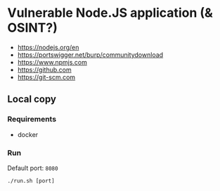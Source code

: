 # Vulnerable Node.JS application (& OSINT?)

- https://nodejs.org/en
- https://portswigger.net/burp/communitydownload
- https://www.npmjs.com
- https://github.com
- https://git-scm.com

## Local copy

### Requirements
- docker

### Run
Default port: `8080`
```shell
./run.sh [port]
```
